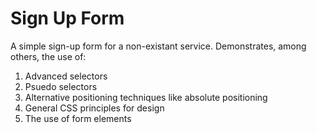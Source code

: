 # Sign Up Form

A simple sign-up form for a non-existant service.
Demonstrates, among others, the use of:

1. Advanced selectors
2. Psuedo selectors
3. Alternative positioning techniques like absolute positioning
4. General CSS principles for design
5. The use of form elements
